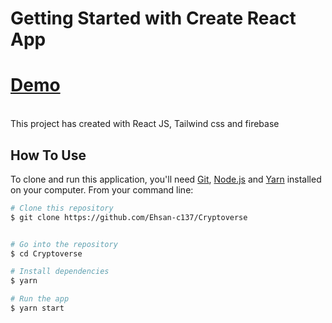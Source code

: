 
# Getting Started with Create React App
<h1><a href='https://netflix-clone-kappa-six-60.vercel.app/'>Demo</a> </h1>
<br />
This project has created with React JS, Tailwind css and firebase



## How To Use

To clone and run this application, you'll need [Git](https://git-scm.com), [Node.js](https://nodejs.org/en/download/) and [Yarn](https://classic.yarnpkg.com/lang/en/docs/install/) installed on your computer. From your command line:

```bash
# Clone this repository
$ git clone https://github.com/Ehsan-c137/Cryptoverse


# Go into the repository
$ cd Cryptoverse

# Install dependencies
$ yarn

# Run the app
$ yarn start
```
